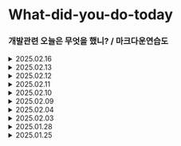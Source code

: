 # What-did-you-do-today
### 개발관련 오늘은 무엇을 했니? / 마크다운연습도

<details>
<summary>2025.02.16</summary>
<div markdown="1">
- 인프런 엑셀 강의듣기
- 코드잇 리엑트 데이터 다루기 강의 듣기
</div> 
</details>

<details>
<summary>2025.02.13</summary>
<div markdown="1">
- 인프런 엑셀 강의듣기
</div> 
</details>

<details>
<summary>2025.02.12</summary>
<div markdown="1">
- 코드잇 react-data-다루기 수강 <br>
- 코드캠프 과제 정리 (기능위주로 정리)
</div> 
</details>

<details>
<summary>2025.02.11</summary>
<div markdown="1">
- 코드잇 react-data-다루기 수강 <br>
- 코드캠프 과제 정리 (기능위주로 정리)
</div> 
</details>

<details>
<summary>2025.02.10</summary>
<div markdown="1">
- 코드잇 react-data-다루기 수강 <br>
- 코드캠프 과제 정리 (기능위주로 정리)
</div> 
</details>

<details>
<summary>2025.02.09</summary>
<div markdown="1">
- 코드잇 react-data-다루기 수강
- 솔로트립 오너 레포지토리 오체분시
</div>
</details>

<details>
<summary>2025.02.04</summary>
<div markdown="1">
- 관계력 책 읽기 <br>
- 코드잇 react-data-다루기 수강
</div>
</details>

<details>
<summary>2025.02.03</summary>
<div markdown="1">
- 코드잇 react-data-다루기 수강 <br>
- 솔로트립 인턴 react-dnd 적용하기
</div>
</details>

<details>
<summary>2025.01.28</summary>
<div markdown="1">
- 코드잇 react-data-다루기 수강
</div>
</details>

<details>
<summary>2025.01.25</summary>
<div markdown="1">
- 코드잇 react-data-다루기 수강 <br>
- 솔로트립 인턴 react-dnd 적용하기
</div>
</details>
